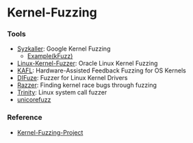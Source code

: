 # Kernel-Fuzzing



### Tools
+ [Syzkaller](https://github.com/google/syzkaller): Google Kernel Fuzzing
  + [Example(kFuzz)](https://github.com/jinb-park/kfuzz)
+ [Linux-Kernel-Fuzzer](https://github.com/oracle/kernel-fuzzing): Oracle Linux Kernel Fuzzing
+ [KAFL](https://github.com/RUB-SysSec/kAFL): Hardware-Assisted Feedback Fuzzing for OS Kernels
+ [DIFuze](https://github.com/ucsb-seclab/difuze): Fuzzer for Linux Kernel Drivers
+ [Razzer](https://github.com/compsec-snu/razzer): Finding kernel race bugs through fuzzing
+ [Trinity](https://github.com/kernelslacker/trinity): Linux system call fuzzer
+ [unicorefuzz](https://github.com/fgsect/unicorefuzz)



### Reference
+ [Kernel-Fuzzing-Project](https://github.com/TinySecurityLab/KernelFuzzingProject/blob/master/kernel%20fuzzing.md)











